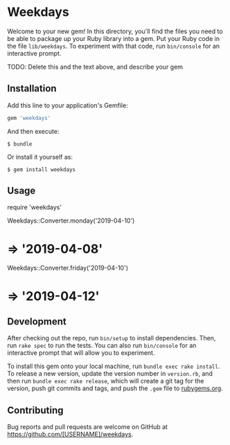 # Weekdays

Welcome to your new gem! In this directory, you'll find the files you need to be able to package up your Ruby library into a gem. Put your Ruby code in the file `lib/weekdays`. To experiment with that code, run `bin/console` for an interactive prompt.

TODO: Delete this and the text above, and describe your gem

## Installation

Add this line to your application's Gemfile:

```ruby
gem 'weekdays'
```

And then execute:

    $ bundle

Or install it yourself as:

    $ gem install weekdays

## Usage

require 'weekdays'

Weekdays::Converter.monday('2019-04-10')
# => '2019-04-08'

Weekdays::Converter.friday('2019-04-10')
# => '2019-04-12'

## Development

After checking out the repo, run `bin/setup` to install dependencies. Then, run `rake spec` to run the tests. You can also run `bin/console` for an interactive prompt that will allow you to experiment.

To install this gem onto your local machine, run `bundle exec rake install`. To release a new version, update the version number in `version.rb`, and then run `bundle exec rake release`, which will create a git tag for the version, push git commits and tags, and push the `.gem` file to [rubygems.org](https://rubygems.org).

## Contributing

Bug reports and pull requests are welcome on GitHub at https://github.com/[USERNAME]/weekdays.

